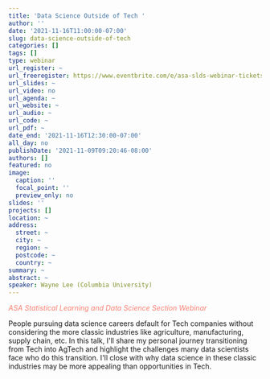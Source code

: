 ```yaml
---
title: 'Data Science Outside of Tech '
author: ''
date: '2021-11-16T11:00:00-07:00'
slug: data-science-outside-of-tech
categories: []
tags: []
type: webinar
url_register: ~
url_freeregister: https://www.eventbrite.com/e/asa-slds-webinar-tickets-193572389227
url_slides: ~
url_video: no
url_agenda: ~
url_website: ~
url_audio: ~
url_code: ~
url_pdf: ~
date_end: '2021-11-16T12:30:00-07:00'
all_day: no
publishDate: '2021-11-09T09:20:46-08:00'
authors: []
featured: no
image:
  caption: ''
  focal_point: ''
  preview_only: no
slides: ''
projects: []
location: ~
address:
  street: ~
  city: ~
  region: ~
  postcode: ~
  country: ~
summary: ~
abstract: ~
speaker: Wayne Lee (Columbia University)
---
```

<span style="color: salmon;">*ASA Statistical Learning and Data Science Section Webinar*</span>
<!--more-->
People pursuing data science careers default for Tech companies without considering the more classic industries like agriculture, manufacturing, supply chain, etc. In this talk, I'll share my personal journey transitioning from Tech into AgTech and highlight the challenges many data scientists face who do this transition. I'll close with why data science in these classic industries may be more appealing than opportunities in Tech.
